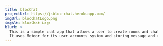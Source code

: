 ```yaml
---
title: blocChat
projectUrl: https://jsbloc-chat.herokuapp.com/
imgUrl: blocChatLogo.png
imgAlt: blocChat Logo
blurb: >
  This is a simple chat app that allows a user to create rooms and chat with people.
  It uses Meteor for its user accounts system and storing message and room data in mongo collections.
---
```

